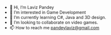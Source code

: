 - 👋 Hi, I’m Laviz Pandey
- 👀 I’m interested in Game Development
- 🌱 I’m currently learning C#, Java and 3D design.
- 💞️ I’m looking to collaborate on video games.
- 📫 How to reach me pandeylaviz@gmail.com

<!---
Laviz-pand/Laviz-pand is a ✨ special ✨ repository because its `README.md` (this file) appears on your GitHub profile.
You can click the Preview link to take a look at your changes.
--->
